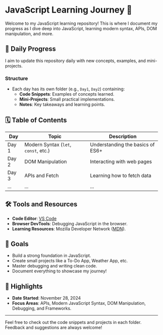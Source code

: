 # JavaScript Learning Journey 🚀

Welcome to my JavaScript learning repository! This is where I document my progress as I dive deep into JavaScript, learning modern syntax, APIs, DOM manipulation, and more.

## 📅 Daily Progress
I aim to update this repository daily with new concepts, examples, and mini-projects.

### Structure
- Each day has its own folder (e.g., `Day1`, `Day2`) containing:
  - **Code Snippets**: Examples of concepts learned.
  - **Mini-Projects**: Small practical implementations.
  - **Notes**: Key takeaways and learning points.

## 🗓️ Table of Contents
| Day  | Topic                                | Description                           |
|------|--------------------------------------|---------------------------------------|
| Day 1| Modern Syntax (`let`, `const`, etc.) | Understanding the basics of ES6+      |
| Day 2| DOM Manipulation                    | Interacting with web pages            |
| Day 3| APIs and Fetch                      | Learning how to fetch data            |
| ...  | ...                                  | ...                                   |

## 🛠️ Tools and Resources
- **Code Editor**: [VS Code](https://code.visualstudio.com/)
- **Browser DevTools**: Debugging JavaScript in the browser.
- **Learning Resources**: Mozilla Developer Network ([MDN](https://developer.mozilla.org/)).

## 🚩 Goals
- Build a strong foundation in JavaScript.
- Create small projects like a To-Do App, Weather App, etc.
- Master debugging and writing clean code.
- Document everything to showcase my journey!

## 🌟 Highlights
- **Date Started**: November 28, 2024
- **Focus Areas**: APIs, Modern JavaScript Syntax, DOM Manipulation, Debugging, and Frameworks.

---

Feel free to check out the code snippets and projects in each folder. Feedback and suggestions are always welcome!


